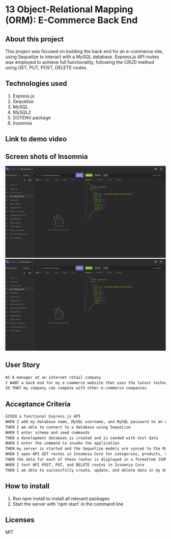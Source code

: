 # 13 Object-Relational Mapping (ORM): E-Commerce Back End

## About this project

This project was focused on building the back end for an e-commerce site, using Sequelize to interact with a MySQL database. Express.js API routes was employed to achieve full functionality, following the CRUD method using GET, PUT, POST, DELETE routes. 

## Technologies used

1. Express.js
2. Sequelize
3. MySQL
4. MySQL2
5. DOTENV package
6. Insomnia

## Link to demo video


## Screen shots of Insomnia 

![Using GET method to get all categories](Develop/assets/Insomnia_getsingletag.PNG)
![Using GET method to get single tag](Develop/assets/Insomnia_getsingletag.PNG)


## User Story

```md
AS A manager at an internet retail company
I WANT a back end for my e-commerce website that uses the latest technologies
SO THAT my company can compete with other e-commerce companies
```

## Acceptance Criteria

```md
GIVEN a functional Express.js API
WHEN I add my database name, MySQL username, and MySQL password to an environment variable file
THEN I am able to connect to a database using Sequelize
WHEN I enter schema and seed commands
THEN a development database is created and is seeded with test data
WHEN I enter the command to invoke the application
THEN my server is started and the Sequelize models are synced to the MySQL database
WHEN I open API GET routes in Insomnia Core for categories, products, or tags
THEN the data for each of these routes is displayed in a formatted JSON
WHEN I test API POST, PUT, and DELETE routes in Insomnia Core
THEN I am able to successfully create, update, and delete data in my database
```

## How to install

1. Run npm install to install all relevant packages
2. Start the server with 'npm start' in the command line

## Licenses

MIT